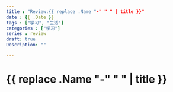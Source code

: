 ```yaml
---
title : "Review:{{ replace .Name "-" " " | title }}"
date : {{ .Date }}
tags : ["学习", "生活"]
categories : ["学习"]
series : review
draft: true
Description: ""

---
```


# {{ replace .Name "-" " " | title }}
